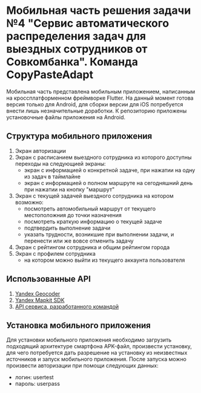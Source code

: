 # Мобильная часть решения задачи №4 "Сервис автоматического распределения задач для выездных сотрудников от Совкомбанка". Команда CopyPasteAdapt 
Мобильная часть представлена мобильным приложением, написанным на кроссплатформенном фреймворке Flutter. На данный момент готова версия только для Android, для сборки версии для iOS потребуется внести лишь незначительные доработки.
К репозиторию приложены установочные файлы приложения на Android.

## Структура мобильного приложения
1. Экран авторизации
2. Экран с расписанием выездного сотрудника из которого доступны переходы на следующией экраны:
   - экран с информацией о конкретной задаче, при нажатии на одну из задач в таймлайне
   - экран с информацией о полном маршруте на сегодняшний день при нажатии на кнопку "маршрут"
3. Экран с текущей задачей выездного сотрудника на котором возможно:
   - посмотреть автомобильный маршрут от текущего местоположния до точки назначения
   - посмотреть краткую информацию о текущей задаче
   - подтвердить выполнение задачи
   - указать трудности, возникшие при выполнении задачи, и перенести или же вовсе отменить задачу
4. Экран с рейтингом сотрудника и общим рейтингом города
5. Экран с профилем сотрудника
   - на котором можно выйти из текущего аккаунта пользователя

## Использованные API
1. [Yandex Geocoder](https://yandex.com/maps-api/products/geocoder-api)
2. [Yandex Mapkit SDK](https://yandex.com/maps-api/products/mapkit)
3. [API сервиса, разработанного командой](https://github.com/Jastebsz/CopyPasteAdapt)

## Установка мобильного приложения
Для установки мобильного приложения необходимо загрузить подходящий архитектуре смартфона APK-файл, произвести установку, для чего потребуется дать разрешение на установку из неизвестных источников и запуск мобильного приложения. После запуска можно произвести авторизации при помощи следующих данных:
- логин: usertest
- пароль: userpass
